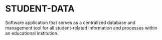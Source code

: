 # STUDENT-DATA
Software application that serves as a centralized database and management tool for all student-related information and processes within an educational institution.
